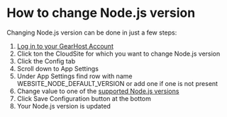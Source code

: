 How to change Node.js version
===
Changing Node.js version can be done in just a few steps:

1. [Log in to your GearHost Account](https://my.gearhost.com/account/login)
2. Click ton the CloudSite for which you want to change Node.js version
3. Click the Config tab
4. Scroll down to App Settings
5. Under App Settings find row with name WEBSITE_NODE_DEFAULT_VERSION or add one if one is not present
6. Change value to one of the [supported Node.js versions](https://www.gearhost.com/documentation/supported-technologies)
7. Click Save Configuration button at the bottom
8. Your Node.js version is updated
